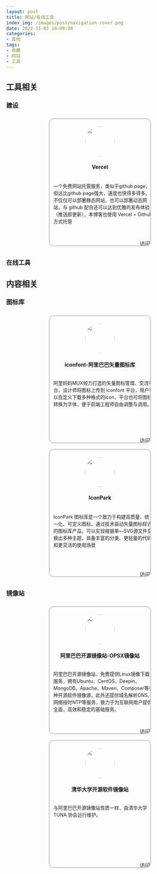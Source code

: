 ```yaml
---
layout: post
title: 网站/在线工具
index_img: /images/post/navigation-cover.png
date: 2022-11-03 10:09:30
categories:
- 其他
tags: 
- 收藏
- 网站
- 工具
---
```


## 工具相关

### 建设

<div style="text-align: center;">
    <div style="width: 270px; height: 340px; border-radius: 10px; overflow: hidden; display: inline-block; box-shadow: 0px 0px 4px 0px #666666; margin: 10px;">
        <div style="width: 100%; height: 120px; display: flex; justify-content: center; align-items: center;">
            <img style="border-radius: 50%;" src="https://assets.vercel.com/image/upload/front/favicon/vercel/57x57.png" height="80" width="80">
        </div>
        <div style="width: 100%; height: 40px;"><strong>Vercel</strong></div>
        <div style="width: 100%; height: 130px; text-align: left; padding: 10px; font-size: 0.9em; overflow: auto;">
        一个免费网站托管服务，类似于github page，但远比github page强大，速度也快得多得多。不仅仅可以部署静态网站，也可以部署动态网站，与 github 配合还可以达到优雅的发布体验（推送即更新），本博客也使用 Vercel + Github 方式托管
        </div>
        <div 
            style="width: 100%; height: 50px; line-height: 50px; text-align: right; padding-right: 10px; cursor: pointer;"
            onclick="window.location.href='https://vercel.com/'"
        >访问</div>
    </div>
</div>


### 在线工具


## 内容相关

### 图标库

<div style="text-align: center;">
    <div style="width: 270px; height: 340px; border-radius: 10px; overflow: hidden; display: inline-block; box-shadow: 0px 0px 4px 0px #666666; margin: 10px;">
        <div style="width: 100%; height: 120px; display: flex; justify-content: center; align-items: center;">
            <img style="border-radius: 50%;" src="https://img.alicdn.com/imgextra/i4/O1CN01Z5paLz1O0zuCC7osS_!!6000000001644-55-tps-83-82.svg" height="80" width="80">
        </div>
        <div style="width: 100%; height: 40px;"><strong>iconfont-阿里巴巴矢量图标库</strong></div>
        <div style="width: 100%; height: 130px; text-align: left; padding: 10px; font-size: 0.9em; overflow: auto;">
        阿里妈妈MUX倾力打造的矢量图标管理、交流平台，设计师将图标上传到 iconfont 平台，用户可以自定义下载多种格式的icon，平台也可将图标转换为字体，便于前端工程师自由调整与调用。
        </div>
        <div 
            style="width: 100%; height: 50px; line-height: 50px; text-align: right; padding-right: 10px; cursor: pointer;"
            onclick="window.location.href='https://www.iconfont.cn/'"
        >访问</div>
    </div>
    <div style="width: 270px; height: 340px; border-radius: 10px; overflow: hidden; display: inline-block; box-shadow: 0px 0px 4px 0px #666666; margin: 10px;">
        <div style="width: 100%; height: 120px; display: flex; justify-content: center; align-items: center;">
            <img style="border-radius: 50%;" src="https://lf1-cdn2-tos.bytegoofy.com/bydesign/iconparksite/logo.svg" height="80" width="80">
        </div>
        <div style="width: 100%; height: 40px;"><strong>IconPark</strong></div>
        <div style="width: 100%; height: 130px; text-align: left; padding: 10px; font-size: 0.9em; overflow: auto;">
        IconPark 图标库是一个致力于构建高质量、统一化、可定义图标，通过技术驱动矢量图标样式的图标库产品，可以实现根据单—SVG源文件变换出多种主题，具备丰富的分类、更轻量的代码和更灵活的使用场景
        </div>
        <div 
            style="width: 100%; height: 50px; line-height: 50px; text-align: right; padding-right: 10px; cursor: pointer;"
            onclick="window.location.href='https://iconpark.oceanengine.com/home'"
        >访问</div>
    </div>
</div>


### 镜像站

<div style="text-align: center;">
    <div style="width: 270px; height: 340px; border-radius: 10px; overflow: hidden; display: inline-block; box-shadow: 0px 0px 4px 0px #666666; margin: 10px;">
        <div style="width: 100%; height: 120px; display: flex; justify-content: center; align-items: center;">
            <img style="border-radius: 50%;" src="https://img.alicdn.com/tfs/TB1_ZXuNcfpK1RjSZFOXXa6nFXa-32-32.ico" height="80" width="80">
        </div>
        <div style="width: 100%; height: 40px;"><strong>阿里巴巴开源镜像站-OPSX镜像站</strong></div>
        <div style="width: 100%; height: 130px; text-align: left; padding: 10px; font-size: 0.9em; overflow: auto;">
        阿里巴巴开源镜像站，免费提供Linux镜像下载服务，拥有Ubuntu、CentOS、Deepin、MongoDB、Apache、Maven、Composer等多种开源软件镜像源，此外还提供域名解析DNS、网络授时NTP等服务，致力于为互联网用户提供全面，高效和稳定的基础服务。
        </div>
        <div 
            style="width: 100%; height: 50px; line-height: 50px; text-align: right; padding-right: 10px; cursor: pointer;"
            onclick="window.location.href='https://developer.aliyun.com/mirror/'"
        >访问</div>
    </div>
    <div style="width: 270px; height: 340px; border-radius: 10px; overflow: hidden; display: inline-block; box-shadow: 0px 0px 4px 0px #666666; margin: 10px;">
        <div style="width: 100%; height: 120px; display: flex; justify-content: center; align-items: center;">
            <img style="border-radius: 50%;" src="https://mirrors.tuna.tsinghua.edu.cn/static/img/favicon.png" height="80" width="80">
        </div>
        <div style="width: 100%; height: 40px;"><strong>清华大学开源软件镜像站</strong></div>
        <div style="width: 100%; height: 130px; text-align: left; padding: 10px; font-size: 0.9em; overflow: auto;">
        与阿里巴巴开源镜像站性质一样，由清华大学 TUNA 协会运行维护。
        </div>
        <div 
            style="width: 100%; height: 50px; line-height: 50px; text-align: right; padding-right: 10px; cursor: pointer;"
            onclick="window.location.href='https://mirrors.tuna.tsinghua.edu.cn/'"
        >访问</div>
    </div>
</div>
